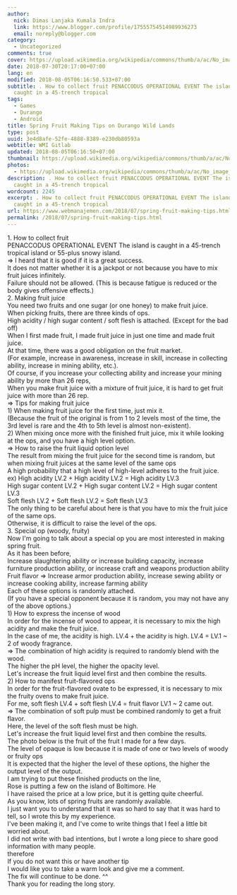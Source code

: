```yaml
---
author:
  nick: Dimas Lanjaka Kumala Indra
  link: https://www.blogger.com/profile/17555754514989936273
  email: noreply@blogger.com
category:
  - Uncategorized
comments: true
cover: https://upload.wikimedia.org/wikipedia/commons/thumb/a/ac/No_image_available.svg/2048px-No_image_available.svg.png
date: 2018-07-30T20:17:00+07:00
lang: en
modified: 2018-08-05T06:16:50.533+07:00
subtitle: . How to collect fruit PENACCODUS OPERATIONAL EVENT The island is
  caught in a 45-trench tropical
tags:
  - Games
  - Durango
  - Android
title: Spring Fruit Making Tips on Durango Wild Lands
type: post
uuid: 3e4d8afe-52fe-4888-8389-e230db80593a
webtitle: WMI Gitlab
updated: 2018-08-05T06:16:50+07:00
thumbnail: https://upload.wikimedia.org/wikipedia/commons/thumb/a/ac/No_image_available.svg/2048px-No_image_available.svg.png
photos:
  - https://upload.wikimedia.org/wikipedia/commons/thumb/a/ac/No_image_available.svg/2048px-No_image_available.svg.png
description: . How to collect fruit PENACCODUS OPERATIONAL EVENT The island is
  caught in a 45-trench tropical
wordcount: 2245
excerpt: . How to collect fruit PENACCODUS OPERATIONAL EVENT The island is
  caught in a 45-trench tropical
url: https://www.webmanajemen.com/2018/07/spring-fruit-making-tips.html
permalink: /2018/07/spring-fruit-making-tips.html
---
```


<div>    <div>        1. How to collect fruit     </div>    <div>        PENACCODUS OPERATIONAL EVENT The island is caught in a 45-trench         tropical island or 55-plus snowy island.     </div>    <div>        =&gt; I heard that it is good if it is a great success.     </div>    <div>        It does not matter whether it is a jackpot or not because you have to         mix fruit juices infinitely.     </div>    <div>        Failure should not be allowed. (This is because fatigue is reduced or         the body gives offensive effects.)     </div>    <div>        <div>            2. Making fruit juice         </div>        <div>            You need two fruits and one sugar (or one honey) to make fruit             juice.         </div>        <div>            When picking fruits, there are three kinds of ops.         </div>        <div>            High acidity / high sugar content / soft flesh is attached. (Except             for the bad off)         </div>        <div>            When I first made fruit, I made fruit juice in just one time and             made fruit juice.         </div>        <div>            At that time, there was a good obligation on the fruit market.         </div>        <div>            (For example, increase in awareness, increase in skill, increase in             collecting ability, increase in mining ability, etc.).         </div>        <div>            Of course, if you increase your collecting ability and increase             your mining ability by more than 26 reps,         </div>        <div>            When you make fruit juice with a mixture of fruit juice, it is hard             to get fruit juice with more than 26 rep.         </div>    </div>    <div>        <div>            =&gt; Tips for making fruit juice         </div>        <div>            1) When making fruit juice for the first time, just mix it.         </div>        <div>            (Because the fruit of the original is from 1 to 2 levels most of             the time, the 3rd level is rare and the 4th to 5th level is almost             non-existent).         </div>        <div>            2) When mixing once more with the finished fruit juice, mix it             while looking at the ops, and you have a high level option.         </div>        <div>            =&gt; How to raise the fruit liquid option level         </div>        <div>            <div>                The result from mixing the fruit juice for the second time is                 random, but when mixing fruit juices at the same level of the                 same ops             </div>            <div>                A high probability that a high level of high-level adheres to                 the fruit juice.             </div>        </div>        <div>            ex) High acidity LV.2 + High acidity LV.2 = High acidity LV.3         </div>        <div>            High sugar content LV.2 + High sugar content LV.2 = High sugar             content LV.3         </div>        <div>            Soft flesh LV.2 + Soft flesh LV.2 = Soft flesh LV.3         </div>        <div>            The only thing to be careful about here is that you have to mix the             fruit juice of the same ops.         </div>        <div>            Otherwise, it is difficult to raise the level of the ops.         </div>    </div>    <div>        <div>            3. Special op (woody, fruity)         </div>        <div>            Now I'm going to talk about a special op you are most interested in             making spring fruit.         </div>        <div>            As it has been before,         </div>        <div>            Increase slaughtering ability or increase building capacity,             increase furniture production ability, or increase craft and             weapons production ability         </div>        <div>            Fruit flavor =&gt; Increase armor production ability, increase             sewing ability or increase cooking ability, increase farming             ability         </div>        <div>            Each of these options is randomly attached.         </div>        <div>            (If you have a special opponent because it is random, you may not             have any of the above options.)         </div>        <div>            1) How to express the incense of wood         </div>    </div></div><div>    <div>        In order for the incense of wood to appear, it is necessary to mix the         high acidity and make the fruit juice.     </div>    <div>        In the case of me, the acidity is high. LV.4 + the acidity is high.         LV.4 = LV.1 ~ 2 of woody fragrance.     </div>    <div>        =&gt; The combination of high acidity is required to randomly blend         with the wood.     </div>    <div>        The higher the pH level, the higher the opacity level.     </div>    <div>        Let's increase the fruit liquid level first and then combine the         results.     </div>    <div>        2) How to manifest fruit-flavored ops     </div>    <div>        In order for the fruit-flavored ovate to be expressed, it is necessary         to mix the fruity ovens to make fruit juice.     </div>    <div>        For me, soft flesh LV.4 + soft flesh LV.4 = fruit flavor LV.1 ~ 2 came         out.     </div>    <div>        =&gt; The combination of soft pulp must be combined randomly to get a         fruit flavor.     </div>    <div>        Here, the level of the soft flesh must be high.     </div>    <div>        Let's increase the fruit liquid level first and then combine the         results.     </div>    <div>        <div>            The photo below is the fruit of the fruit I made for a few days.         </div>        <div>            The level of opaque is low because it is made of one or two levels             of woody or fruity ops         </div>        <div>            It is expected that the higher the level of these options, the             higher the output level of the output.         </div>    </div></div><div>    I am trying to put these finished products on the line, </div><div>    Rose is putting a few on the island of Boltimore. He </div><div>    I have raised the price at a low price, but it is getting quite cheerful. </div><div>    <div>        As you know, lots of spring fruits are randomly available.     </div>    <div>        I just want you to understand that it was so hard to say that it was         hard to tell, so I wrote this by my experience.     </div>    <div>        I've been making it, and I've come to write things that I feel a little         bit worried about.     </div>    <div>        I did not write with bad intentions, but I wrote a long piece to share         good information with many people.     </div>    <div>        therefore     </div>    <div>        If you do not want this or have another tip     </div>    <div>        I would like you to take a warm look and give me a comment.     </div>    <div>        The fix will continue to be done. ^^     </div>    <div>        Thank you for reading the long story.     </div></div>